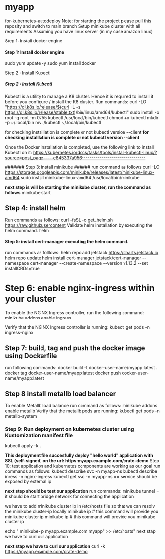 # myapp
for-kubernetes-autodeploy Note: for starting the project please pull this reposity and switch to main branch
Setup minikube cluster with all requirements
Assuming you have linux server (in my case amazon linux)

Step 1: Install docker engine
#### Step 1: Install docker engine   #####
sudo yum update -y sudo yum install docker

Step 2 : Install Kubectl
#####  Step 2 : Install Kubectl  #####
Kubectl is a utility to manage a K8 cluster. Hence it is required to install it before you configure / install the K8 cluster. Run commands: curl -LO "https://dl.k8s.io/release/$(curl -L -s https://dl.k8s.io/release/stable.txt)/bin/linux/amd64/kubectl" sudo install -o root -g root -m 0755 kubectl /usr/local/bin/kubectl chmod +x kubectl mkdir -p ~/.local/bin mv ./kubectl ~/.local/bin/kubectl

for checking installlation is complete or not kubectl version --client
**for checking installlation is complete or not kubectl version --client**  

Once the Docker installation is completed, use the following link to install Kubectl on it: https://kubernetes.io/docs/tasks/tools/install-kubectl-linux/?source=post_page-----e845337a956--------------------------------


####### Step 3: install minikube      ######
run command as follows curl -LO https://storage.googleapis.com/minikube/releases/latest/minikube-linux-amd64 sudo install minikube-linux-amd64 /usr/local/bin/minikube


**next step is will be starting the minikube cluster, run the command as follows**
minikube start

## Step 4: install helm  ##
Run commands as follows: curl -fsSL -o get_helm.sh https://raw.githubusercontent
Validate helm installation by executing the helm command.
helm

####  Step 5: install cert-manager executing the helm command.
run commands as folllows: helm repo add jetstack https://charts.jetstack.io helm repo update helm install
cert-manager jetstack/cert-manager
--namespace cert-manager
--create-namespace
--version v1.13.2
--set installCRDs=true

# Step 6: enable nginx-ingress within your cluster
To enable the NGINX Ingress controller, run the following command: minikube addons enable ingress

Verify that the NGINX Ingress controller is running: kubectl get pods -n ingress-nginx

## Step 7: build, tag and push the docker image using Dockerfile
run following commands: docker build -t docker-user-name/myapp:latest . docker tag docker-user-name/myapp:latest docker push docker-user-name/myapp:latest


## Step 8  install metallb load balancer 
To enable Metallb load balance run command as follows:
minikube addons enable metallb
Verify that the metallb pods are running: kubectl get pods -n metallb-system



### Step 9: Run deployment on kubernetes cluster using Kustomization manifest file

kubectl apply -k .


**This deployment file succesfully deploy "hello world" application with SSL (self-signed) on the url: https:myapp.example.com/crate-demo**
Step 10: test application and kubernetes components are working as our goal
run commands as follows:
kubectl describe svc -n myapp-ns
kubectl describe inress -n nginx-ingress
kubectl get svc -n myapp-ns == service should be exposed by external ip

**next step should be test our application**
run commands:
minikube tunnel  =  it should be start bridge network for connecting the application

we have to add minikube cluster ip in /etc/hosts file so that we can resolv the minikube cluster-ip locally
minikube ip # this command will provide you minikube cluster ip
minikube ip    # this command will provide you minikube cluster ip

echo " minikube-ip myapp.example.com myapp" >> /etc/hosts"
next stap we have to curl our application

**next stap we have to curl our application**
curl -k https://myapp.example.com/crate-demo
